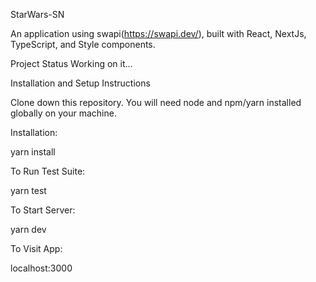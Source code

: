StarWars-SN

An application using swapi(https://swapi.dev/), built with React, NextJs, TypeScript, and Style components.

Project Status
Working on it...

Installation and Setup Instructions

Clone down this repository. You will need node and npm/yarn installed globally on your machine.

Installation:

yarn install

To Run Test Suite:

yarn test

To Start Server:

yarn dev

To Visit App:

localhost:3000
